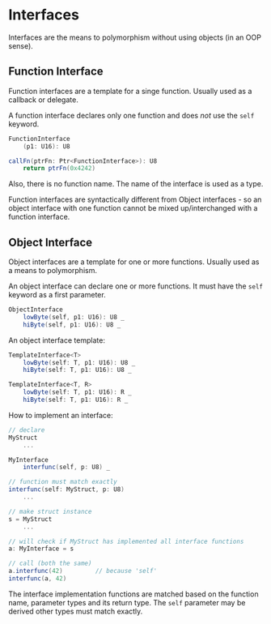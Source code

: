 # Interfaces

Interfaces are the means to polymorphism without using objects (in an OOP sense).

## Function Interface

Function interfaces are a template for a singe function. Usually used as a callback or delegate.

A function interface declares only one function and does _not_ use the `self` keyword.

```C#
FunctionInterface
    (p1: U16): U8

callFn(ptrFn: Ptr<FunctionInterface>): U8
    return ptrFn(0x4242)
```

Also, there is no function name. The name of the interface is used as a type.

Function interfaces are syntactically different from Object interfaces - so an object interface with one function cannot be mixed up/interchanged with a function interface.

## Object Interface

Object interfaces are a template for one or more functions. Usually used as a means to polymorphism.

An object interface can declare one or more functions. It must have the `self` keyword as a first parameter.

```C#
ObjectInterface
    lowByte(self, p1: U16): U8 _
    hiByte(self, p1: U16): U8 _
```

An object interface template:

```C#
TemplateInterface<T>
    lowByte(self: T, p1: U16): U8 _
    hiByte(self: T, p1: U16): U8 _

TemplateInterface<T, R>
    lowByte(self: T, p1: U16): R _
    hiByte(self: T, p1: U16): R _
```

How to implement an interface:

```C#
// declare
MyStruct
    ...

MyInterface
    interfunc(self, p: U8) _

// function must match exactly
interfunc(self: MyStruct, p: U8)
    ...

// make struct instance
s = MyStruct
    ...

// will check if MyStruct has implemented all interface functions
a: MyInterface = s

// call (both the same)
a.interfunc(42)         // because 'self'
interfunc(a, 42)
```

The interface implementation functions are matched based on the function name, parameter types and its return type. The `self` parameter may be derived other types must match exactly.
